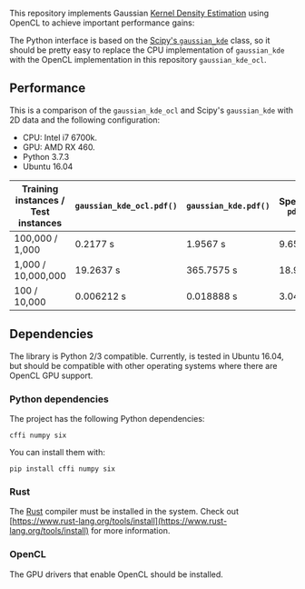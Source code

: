 This repository implements Gaussian [Kernel Density Estimation](https://en.wikipedia.org/wiki/Kernel_density_estimation) using 
OpenCL to achieve important performance gains:


The Python interface is based on the [Scipy's `gaussian_kde`](https://docs.scipy.org/doc/scipy/reference/generated/scipy.stats.gaussian_kde.html) class, 
so it should be pretty easy to replace the CPU implementation of `gaussian_kde` with the
OpenCL implementation in this repository `gaussian_kde_ocl`.

## Performance

This is a comparison of the `gaussian_kde_ocl` and Scipy's `gaussian_kde` with 2D data and the following configuration:

- CPU: Intel i7 6700k.
- GPU: AMD RX 460.
- Python 3.7.3
- Ubuntu 16.04


Training instances / Test instances | `gaussian_kde_ocl.pdf()`  | `gaussian_kde.pdf()` | Speedup `pdf()` | `gaussian_kde_ocl.logpdf()` | `gaussian_kde.logpdf()` | Speedup `logpdf()` |
------------------------------------|---------------------------| ---------------------|-----------------|-----------------------------|-------------------------|--------------------|
100,000 / 1,000                     | 0.2177 s                  | 1.9567 s             | 9.65x           | 0.2522 s                    | 8.1299 s                | 32.23x             |
1,000 / 10,000,000                  | 19.2637 s                 | 365.7575 s           | 18.99x                | 36.6198 s                   | MemoryError             | NA                 |
100 / 10,000                        | 0.006212 s                | 0.018888 s           | 3.04x           | 0.008852 s                  | 0.037864 s              | 4.28x              |


## Dependencies

The library is Python 2/3 compatible. Currently, is tested in Ubuntu 16.04, but should be compatible with other operating systems where
there are OpenCL GPU support.

### Python dependencies

The project has the following Python dependencies:

``
cffi
numpy
six
``

You can install them with:

``
pip install cffi numpy six
``

### Rust

The [Rust](https://www.rust-lang.org/) compiler must be installed in the system. Check out [https://www.rust-lang.org/tools/install](https://www.rust-lang.org/tools/install) for more information.

### OpenCL

The GPU drivers that enable OpenCL should be installed.